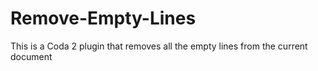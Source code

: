 Remove-Empty-Lines
==================

This is a Coda 2 plugin that removes all the empty lines from the current document
